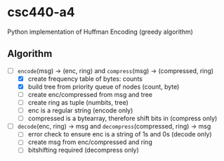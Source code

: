 # csc440-a4
Python implementation of Huffman Encoding (greedy algorithm)


## Algorithm
- [ ] `encode`(msg) -> (enc, ring) and `compress`(msg) -> (compressed, ring)
    - [x] create frequency table of bytes: counts
    - [x] build tree from priority queue of nodes (count, byte)
    - [ ] create enc/compressed from msg and tree
    - [ ] create ring as tuple (numbits, tree) 
    - [ ] enc is a regular string (encode only)
    - [ ] compressed is a bytearray, therefore shift bits in (compress only)
- [ ] `decode`(enc, ring) -> msg  and `decompress`(compressed, ring) -> msg
    - [ ] error check to ensure enc is a string of 1s and 0s (decode only)
    - [ ] create msg from enc/compressed and ring
    - [ ] bitshifting required (decompress only)
